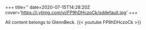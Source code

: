 +++
title=''
date=2020-07-15T14:28:20Z
cover='https://i.ytimg.com/vi/FP9hDHczoCk/sddefault.jpg'
+++

All content belongs to GlennBeck.
{{< youtube FP9hDHczoCk >}}
